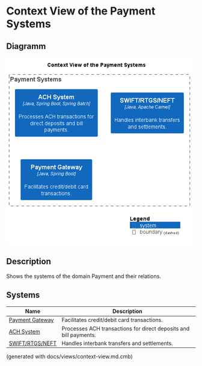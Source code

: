 # Context View of the Payment Systems

## Diagramm
![Context View of the Payment Systems](../../mybank/payment/context-view.png)

## Description
Shows the systems of the domain Payment and their relations.
## Systems
| Name | Description |
|---|---|
| [Payment Gateway](../../mybank/payment/payment-gateway-system.md) | Facilitates credit/debit card transactions. |
| [ACH System](../../mybank/payment/ach-system.md) | Processes ACH transactions for direct deposits and bill payments. |
| [SWIFT/RTGS/NEFT](../../mybank/payment/swift-rtgs-neft-system.md) | Handles interbank transfers and settlements. |


(generated with docs/views/context-view.md.cmb)
